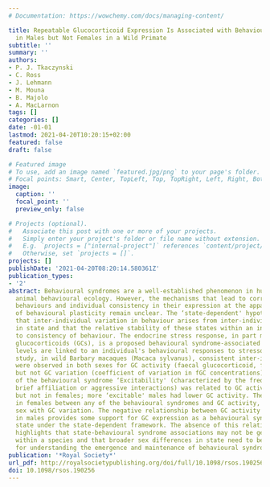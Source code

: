 ```yaml
---
# Documentation: https://wowchemy.com/docs/managing-content/

title: Repeatable Glucocorticoid Expression Is Associated with Behavioural Syndromes
  in Males but Not Females in a Wild Primate
subtitle: ''
summary: ''
authors:
- P. J. Tkaczynski
- C. Ross
- J. Lehmann
- M. Mouna
- B. Majolo
- A. MacLarnon
tags: []
categories: []
date: -01-01
lastmod: 2021-04-20T10:20:15+02:00
featured: false
draft: false

# Featured image
# To use, add an image named `featured.jpg/png` to your page's folder.
# Focal points: Smart, Center, TopLeft, Top, TopRight, Left, Right, BottomLeft, Bottom, BottomRight.
image:
  caption: ''
  focal_point: ''
  preview_only: false

# Projects (optional).
#   Associate this post with one or more of your projects.
#   Simply enter your project's folder or file name without extension.
#   E.g. `projects = ["internal-project"]` references `content/project/deep-learning/index.md`.
#   Otherwise, set `projects = []`.
projects: []
publishDate: '2021-04-20T08:20:14.580361Z'
publication_types:
- '2'
abstract: Behavioural syndromes are a well-established phenomenon in human and non-human
  animal behavioural ecology. However, the mechanisms that lead to correlations among
  behaviours and individual consistency in their expression at the apparent expense
  of behavioural plasticity remain unclear. The ‘state-dependent' hypothesis posits
  that inter-individual variation in behaviour arises from inter-individual variation
  in state and that the relative stability of these states within an individual leads
  to consistency of behaviour. The endocrine stress response, in part mediated by
  glucocorticoids (GCs), is a proposed behavioural syndrome-associated state as GC
  levels are linked to an individual's behavioural responses to stressors. In this
  study, in wild Barbary macaques (Macaca sylvanus), consistent inter-individual differences
  were observed in both sexes for GC activity (faecal glucocorticoid, fGC concentrations),
  but not GC variation (coefficient of variation in fGC concentrations). The expression
  of the behavioural syndrome ‘Excitability' (characterized by the frequencies of
  brief affiliation or aggressive interactions) was related to GC activity in males
  but not in females; more ‘excitable' males had lower GC activity. There was no relationship
  in females between any of the behavioural syndromes and GC activity, nor in either
  sex with GC variation. The negative relationship between GC activity and Excitability
  in males provides some support for GC expression as a behavioural syndrome-generating
  state under the state-dependent framework. The absence of this relationship in females
  highlights that state-behavioural syndrome associations may not be generalizable
  within a species and that broader sex differences in state need to be considered
  for understanding the emergence and maintenance of behavioural syndromes.
publication: '*Royal Society*'
url_pdf: http://royalsocietypublishing.org/doi/full/10.1098/rsos.190256
doi: 10.1098/rsos.190256
---
```

